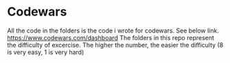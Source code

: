 # Codewars
All the code in the folders is the code i wrote for codewars.  See below link.
https://www.codewars.com/dashboard
The folders in this repo represent the difficulty of excercise.  The higher the number, the easier the difficulty (8 is very easy, 1 is very hard)